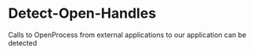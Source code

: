 # Detect-Open-Handles
Calls to OpenProcess from external applications to our application can be detected
